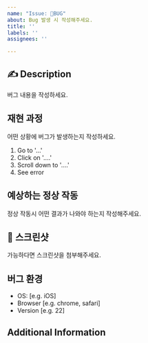 ```yaml
---
name: "Issue: 🐛BUG"
about: Bug 발생 시 작성해주세요.
title: ''
labels: ''
assignees: ''

---
```


## ✍ Description
버그 내용을 작성하세요.


## 재현 과정
어떤 상황에 버그️가 발생하는지 작성하세요.
1. Go to '...'
2. Click on '....'
3. Scroll down to '....'
4. See error


## 예상하는 정상 작동
정상 작동시 어떤 결과가 나와야 하는지 작성해주세요.


## 📸 스크린샷
가능하다면 스크린샷을 첨부해주세요.


## 버그 환경
- OS: [e.g. iOS]
- Browser [e.g. chrome, safari]
- Version [e.g. 22]

## Additional Information
